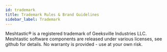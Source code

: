 ```yaml
---
id: trademark
title: Trademark Rules & Brand Guidelines
sidebar_label: Trademark
---
```

Meshtastic® is a registered trademark of Geeksville Industries LLC. Meshtastic software components are released under various licenses, see github for details. No warranty is provided - use at your own risk.
